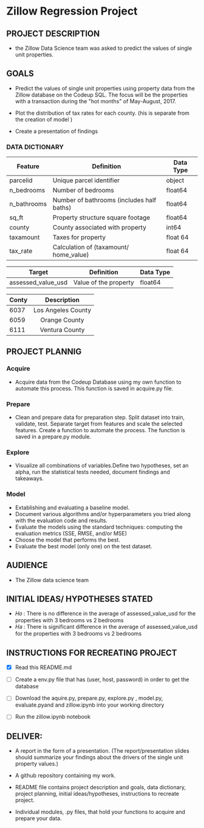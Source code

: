 
# Zillow Regression Project

## PROJECT DESCRIPTION
- the Zillow Data Science team was asked to predict the values of single unit properties. 


## GOALS 

- Predict the values of single unit properties using property data from the Zillow database on the Codeup SQL. The focus will be the properties with a  transaction during the "hot months" of May-August, 2017.

- Plot the distribution of tax rates for each county. (his is separate from the creation of model )
-   Create a presentation of findings



### DATA DICTIONARY

| Feature | Definition | Data Type |
| --- | ---------------- | -------|
|  parcelid |  Unique parcel identifier    | object  |
| n_bedrooms | Number of bedrooms  | float64 |
| n_bathrooms | Number of bathrooms (includes half baths) | float64|
| sq_ft | Property structure square footage | float64|
| county | County associated with property  | int64
| taxamount | Taxes for property | float 64|
| tax_rate | Calculation of (taxamount/ home_value)  |  float 64 |




| Target | Definition | Data Type |
| --- | --- | -------|
| assessed_value_usd | Value of the property | float64 |






|  Conty      |  Description    |  
| :------------- | :-----------------: | 
| 6037    | Los Angeles County | 
| 6059    | Orange County | 
| 6111    | Ventura County  | 



## PROJECT PLANNIG

### Acquire
- Acquire data from the Codeup Database using my own function to automate this process. This function is saved in acquire.py file.
### Prepare
- Clean and prepare data for preparation step. 
Split dataset into train, validate, test. Separate target from features and scale the selected features. Create a function to automate the process. The function is saved in a prepare.py module. 
### Explore
- Visualize all combinations of variables.Define two hypotheses, set an alpha, run the statistical tests needed, document findings and takeaways.
### Model
- Extablishing and evaluating a baseline model.
- Document various algorithms and/or hyperparameters you tried along with the evaluation code and results.
- Evaluate the  models using the standard techniques: computing the evaluation metrics (SSE, RMSE, and/or MSE)
- Choose the model that performs the best.
- Evaluate the best model (only one) on the test dataset.


## AUDIENCE 
- The Zillow data science team

## INITIAL IDEAS/ HYPOTHESES STATED
- 𝐻𝑜 : There is no difference in  the average of assessed_value_usd  for the properties with  3  bedrooms  vs 2 bedrooms
- 𝐻𝑎 : There is significant  difference in  the average of assessed_value_usd  for the properties with  3  bedrooms  vs 2 bedrooms

## INSTRUCTIONS FOR RECREATING PROJECT

- [x] Read this README.md
- [ ] Create a env.py file that has (user, host, password) in order to  get the database 
- [ ] Download the aquire.py, prepare.py, explore.py , model.py,  evaluate.pyand  and  zillow.ipynb into your working directory
- [ ] Run the zillow.ipynb notebook


## DELIVER:
- A report in the form of a presentation. (The report/presentation slides should summarize your findings about the drivers of the single unit property values.)
- A github repository containing my work.
- README file contains project description and goals, data dictionary, project planning, initial ideas/hypotheses, instructions to recreate project.

- Individual modules, .py files, that hold your functions to acquire and prepare your data.

